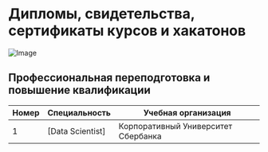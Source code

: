 # Дипломы, свидетельства, сертификаты курсов и хакатонов
 
 ![Image](sert.png)
## Профессиональная переподготовка и повышение квалификации
| Номер | Специальность     | Учебная организация                                              |
|-------|-------------------|------------------------------------------------------------------|
|1      |[Data Scientist]|Корпоративный Университет Сбербанка               |

